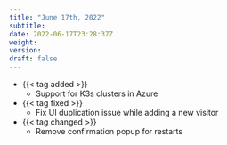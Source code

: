 ```yaml
---
title: "June 17th, 2022"
subtitle:
date: 2022-06-17T23:28:37Z
weight:
version:
draft: false
---
```


<!-- Available tags are: added, changed, deprecated, removed, fixed, performance, security -->
- {{< tag added >}}
    - Support for K3s clusters in Azure
- {{< tag fixed >}}
    - Fix UI duplication issue while adding a new visitor
- {{< tag changed >}}
    - Remove confirmation popup for restarts
